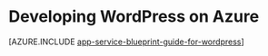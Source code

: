 <properties 
	pageTitle="Developing WordPress on Azure Web App" 
	description="Learn the Best Practices for Developing and Scaling WordPress on Azure." 
	keywords="app service, azure app service, scale wordpress, scalable wordpress, wordpress"
	services="app-service" 
	documentationCenter="" 
	authors="sunbuild" 
	manager="wpickett" 
	editor=""/>

<tags
	ms.service="app-service"
	ms.date="12/08/2015"
	wacn.date=""/>

# Developing WordPress on Azure

[AZURE.INCLUDE [app-service-blueprint-guide-for-wordpress](../includes/app-service-blueprint-guide-for-wordpress.md)]